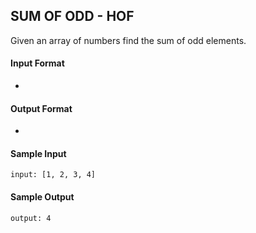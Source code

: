 ## **SUM OF ODD - HOF**

Given an array of numbers find the sum of odd elements.

#### **Input Format**

-

#### **Output Format**

- 

#### **Sample Input**
    input: [1, 2, 3, 4]

#### **Sample Output**
    output: 4

